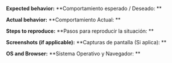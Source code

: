 **Expected behavior:**
**Comportamiento esperado / Deseado: **

**Actual behavior:**
**Comportamiento Actual: **

**Steps to reproduce:**
**Pasos para reproducir la situación: **

**Screenshots (if applicable):**
**Capturas de pantalla (Si aplica): **

**OS and Browser:**
**Sistema Operativo y Navegador: **